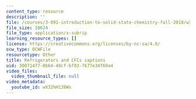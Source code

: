 ```yaml
---
content_type: resource
description: ''
file: /courses/3-091-introduction-to-solid-state-chemistry-fall-2018/wX32hH138Ws_captions.webvtt
file_size: 10624
file_type: application/x-subrip
learning_resource_types: []
license: https://creativecommons.org/licenses/by-nc-sa/4.0/
ocw_type: OCWFile
resourcetype: Other
title: Refrigerators and CFCs captions
uid: 30071477-0b64-40cf-bf03-7677e34f69a4
video_files:
  video_thumbnail_file: null
video_metadata:
  youtube_id: wX32hH138Ws
---
```

